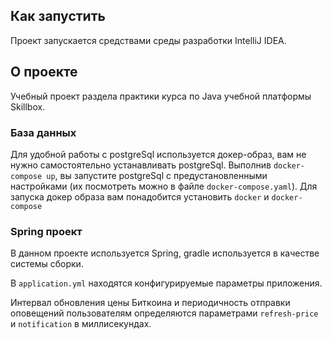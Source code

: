 
## Как запустить

Проект запускается средствами среды разработки IntelliJ IDEA.

## О проекте

Учебный проект раздела практики курса по Java учебной платформы Skillbox.

### База данных
Для удобной работы с postgreSql используется докер-образ,
вам не нужно самостоятельно устанавливать postgreSql.
Выполнив `docker-compose up`, вы запустите postgreSql с предустановленными
настройками (их посмотреть можно в файле `docker-compose.yaml`).
Для запуска докер образа вам понадобится установить `docker` и `docker-compose` 

### Spring проект

В данном проекте используется Spring, gradle используется в качестве системы сборки.

В `application.yml` находятся конфигурируемые параметры приложения.

Интервал обновления цены Биткоина и периодичность отправки оповещений пользователям определяются
параметрами `refresh-price` и `notification` в миллисекундах.

